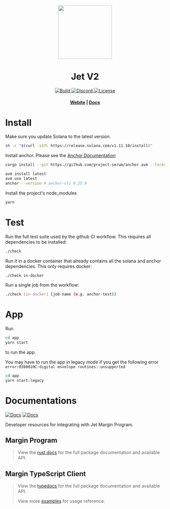 <div align="center">
  <img height="170" src="https://293354890-files.gitbook.io/~/files/v0/b/gitbook-legacy-files/o/assets%2F-M_72skN1dye71puMdjs%2F-Miqzl5oK1cXXAkARfER%2F-Mis-yeKp1Krh7JOFzQG%2Fjet_logomark_color.png?alt=media&token=0b8dfc84-37d7-455d-9dfd-7bb59cee5a1a" />

  <h1>Jet V2</h1>

  <p>
    <a target="_blank" href="https://github.com/jet-lab/jet-v2/actions/workflows/check.yml">
      <img alt="Build" src="https://github.com/jet-lab/jet-v2/actions/workflows/check.yml/badge.svg" />
    </a>
    <a target="_blank" href="https://discord.com/channels/880316176612343891">
      <img alt="Discord" src="https://img.shields.io/discord/833805114602291200?color=blueviolet" />
    </a>
    <a target="_blank" href="https://opensource.org/licenses/AGPL-3.0">
      <img alt="License" src="https://img.shields.io/badge/license-AGPL--3.0--or--later-blue" />
    </a>
  </p>

  <h4>
    <a target="_blank" href="https://jetprotocol.io">Webite</a>
    |
    <a target="_blank" href="https://docs.jetprotocol.io">Docs</a>
  </h4>
</div>

# Install

Make sure you update Solana to the latest version.

```bash
sh -c "$(curl -sSfL https://release.solana.com/v1.11.10/install)"
```

Install anchor. Please see the [Anchor Documentation](https://project-serum.github.io/anchor/getting-started/installation.html)

```bash
cargo install --git https://github.com/project-serum/anchor avm --locked --force

avm install latest
avm use latest
anchor --version # anchor-cli 0.25.0
```

Install the project's node_modules

```bash
yarn
```

# Test

Run the full test suite used by the github CI workflow. This requires all dependencies to be installed:
```bash
./check
```

Run it in a docker container that already contains all the solana and anchor dependencies. This only requires docker:
```bash
./check in-docker
```

Run a single job from the workflow:
```bash
./check [in-docker] [job-name (e.g. anchor-test)]
```

# App

Run

```bash
cd app
yarn start
```

to run the app.

You may have to run the app in legacy mode if you get the following error
`error:0308010C:digital envelope routines::unsupported`

```bash
cd app
yarn start:legacy
```

# Documentations
[![Docs](https://img.shields.io/badge/docs-TypeScript-success)](https://jet-lab.github.io/jet-v2/ts-client/)
[![Docs](https://img.shields.io/badge/docs-Rust-success)](https://jet-lab.github.io/jet-v2/margin-rust/jet_margin/)


Developer resources for integrating with Jet Margin Program.
## Margin Program 

> View the [rust docs](https://jet-lab.github.io/jet-v2/margin-rust/jet_margin/) for the full package documentation and available API.
> 

## Margin TypeScript Client

> View the [typedocs](https://jet-lab.github.io/jet-v2/ts-client) for the full package documentation and available API.
> 
> View more [examples](https://github.com/jet-lab/jet-v2/tree/master/tests/integration/examples) for usage reference.
